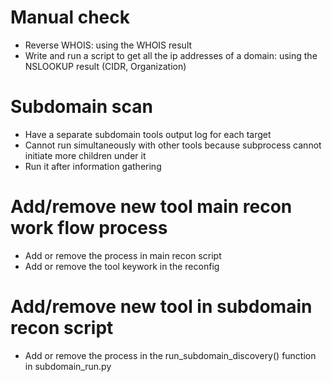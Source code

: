 # Manual check
+ Reverse WHOIS: using the WHOIS result
+ Write and run a script to get all the ip addresses of a domain: using the NSLOOKUP result (CIDR, Organization)

# Subdomain scan
+ Have a separate subdomain tools output log for each target
+ Cannot run simultaneously with other tools because subprocess cannot initiate more children under it
+ Run it after information gathering

# Add/remove new tool main recon work flow process
+ Add or remove the process in main recon script
+ Add or remove the tool keywork in the reconfig

# Add/remove new tool in subdomain recon script
+ Add or remove the process in the run_subdomain_discovery() function in subdomain_run.py